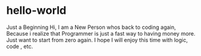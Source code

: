 # hello-world
Just a Beginning
Hi, I am a New Person whos back to coding again, Because i realize that Programmer is just a fast way to having money more.
Just want to start from zero again. I hope I will enjoy this time with logic, code , etc.
